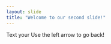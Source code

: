 ```yaml
---
layout: slide
title: "Welcome to our second slide!"
---
```

Text your
Use the left arrow to go back!
